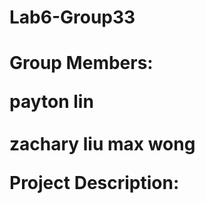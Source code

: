 # Lab6-Group33
<h1>Group Members:
	<p>payton lin <br></br>
 	zachary liu 
	max wong </p>
 
Project Description:
